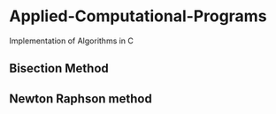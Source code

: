 # Applied-Computational-Programs
 
Implementation of Algorithms in C

  ## Bisection Method
  
  ## Newton Raphson method
